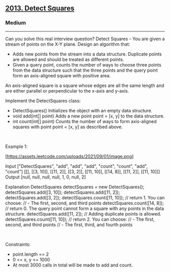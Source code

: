 <h2><a href="https://leetcode.com/problems/detect-squares/">2013. Detect Squares</a></h2><h3>Medium</h3><hr>Can you solve this real interview question? Detect Squares - You are given a stream of points on the X-Y plane. Design an algorithm that:

 * Adds new points from the stream into a data structure. Duplicate points are allowed and should be treated as different points.
 * Given a query point, counts the number of ways to choose three points from the data structure such that the three points and the query point form an axis-aligned square with positive area.

An axis-aligned square is a square whose edges are all the same length and are either parallel or perpendicular to the x-axis and y-axis.

Implement the DetectSquares class:

 * DetectSquares() Initializes the object with an empty data structure.
 * void add(int[] point) Adds a new point point = [x, y] to the data structure.
 * int count(int[] point) Counts the number of ways to form axis-aligned squares with point point = [x, y] as described above.

 

Example 1:

[https://assets.leetcode.com/uploads/2021/09/01/image.png]


Input
["DetectSquares", "add", "add", "add", "count", "count", "add", "count"]
[[], [[3, 10]], [[11, 2]], [[3, 2]], [[11, 10]], [[14, 8]], [[11, 2]], [[11, 10]]]
Output
[null, null, null, null, 1, 0, null, 2]

Explanation
DetectSquares detectSquares = new DetectSquares();
detectSquares.add([3, 10]);
detectSquares.add([11, 2]);
detectSquares.add([3, 2]);
detectSquares.count([11, 10]); // return 1. You can choose:
                               //   - The first, second, and third points
detectSquares.count([14, 8]);  // return 0. The query point cannot form a square with any points in the data structure.
detectSquares.add([11, 2]);    // Adding duplicate points is allowed.
detectSquares.count([11, 10]); // return 2. You can choose:
                               //   - The first, second, and third points
                               //   - The first, third, and fourth points


 

Constraints:

 * point.length == 2
 * 0 <= x, y <= 1000
 * At most 3000 calls in total will be made to add and count.